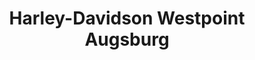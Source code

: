 ---
title: "Harley-Davidson Westpoint Augsburg"
url: /augsburg/harley-davidson-westpoint-augsburg/
shop: Motorrad
---